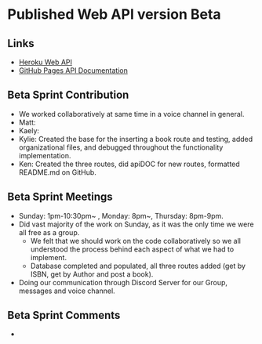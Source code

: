 # Published Web API version Beta
 
## Links
- [Heroku Web API](https://group5-tcss460-web-api-865cf04f06ba.herokuapp.com/)
- [GitHub Pages API Documentation](https://mathewevan.github.io/group5-tcss460-web-api/docs)

## Beta Sprint Contribution
- We worked collaboratively at same time in a voice channel in general.
- Matt: 
- Kaely:
- Kylie: Created the base for the inserting a book route and testing, added organizational files, and debugged throughout the functionality implementation.
- Ken: Created the three routes, did apiDOC for new routes, formatted README.md on GitHub.

## Beta Sprint Meetings
- Sunday: 1pm-10:30pm~ , Monday: 8pm~, Thursday: 8pm-9pm.
- Did vast majority of the work on Sunday, as it was the only time we were all free as a group. 
  - We felt that we should work on the code collaboratively so we all understood the process behind each aspect of what we had to implement.
  - Database completed and populated, all three routes added (get by ISBN, get by Author and post a book).
- Doing our communication through Discord Server for our Group, messages and voice channel.

## Beta Sprint Comments
- 
